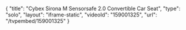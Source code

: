 {
    "title": "Cybex Sirona M Sensorsafe 2.0 Convertible Car Seat",
    "type": "solo",
    "layout": "iframe-static",
    "videoId": "159001325",
    "url": "\/tvpembed\/159001325"
}